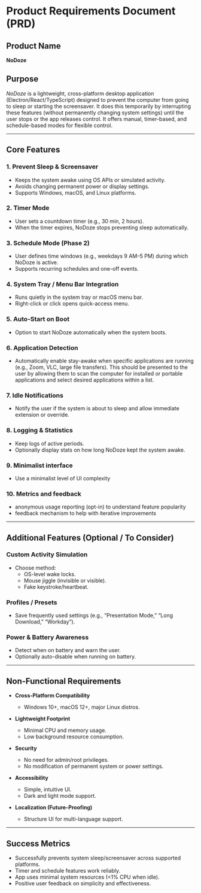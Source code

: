 # Product Requirements Document (PRD)

## Product Name

**NoDoze**

## Purpose

*NoDoze* is a lightweight, cross-platform desktop application (Electron/React/TypeScript) designed to prevent the computer from going to sleep or starting the screensaver. It does this temporarily by interrupting these features (without permanently changing system settings) until the user stops or the app releases control. It offers manual, timer-based, and schedule-based modes for flexible control.

* * *

## Core Features

### 1\. Prevent Sleep & Screensaver

- Keeps the system awake using OS APIs or simulated activity.
- Avoids changing permanent power or display settings.
- Supports Windows, macOS, and Linux platforms.

### 2\. Timer Mode

- User sets a countdown timer (e.g., 30 min, 2 hours).
- When the timer expires, NoDoze stops preventing sleep automatically.

### 3\. Schedule Mode (Phase 2)

- User defines time windows (e.g., weekdays 9 AM–5 PM) during which NoDoze is active.
- Supports recurring schedules and one-off events.

### 4\. System Tray / Menu Bar Integration

- Runs quietly in the system tray or macOS menu bar.
- Right-click or click opens quick-access menu.

### 5\. Auto-Start on Boot

- Option to start NoDoze automatically when the system boots.

### 6\. Application Detection

- Automatically enable stay-awake when specific applications are running (e.g., Zoom, VLC, large file transfers). This should be presented to the user by allowing them to scan the computer for installed or portable applications and select desired applications within a list.

### 7\. Idle Notifications

- Notify the user if the system is about to sleep and allow immediate extension or override.

### 8\. Logging & Statistics

- Keep logs of active periods.
- Optionally display stats on how long NoDoze kept the system awake.

### 9\. Minimalist interface
- Use a minimalist level of UI complexity

### 10\. Metrics and feedback
- anonymous usage reporting (opt-in) to understand feature popularity
- feedback mechanism to help with iterative improvements

* * *

## Additional Features (Optional / To Consider)

### Custom Activity Simulation

- Choose method:
    - OS-level wake locks.
    - Mouse jiggle (invisible or visible).
    - Fake keystroke/heartbeat.

### Profiles / Presets

- Save frequently used settings (e.g., “Presentation Mode,” “Long Download,” “Workday”).

### Power & Battery Awareness

- Detect when on battery and warn the user.
- Optionally auto-disable when running on battery.


* * *

## Non-Functional Requirements

- **Cross-Platform Compatibility**
    
    - Windows 10+, macOS 12+, major Linux distros.
- **Lightweight Footprint**
    
    - Minimal CPU and memory usage.
    - Low background resource consumption.
- **Security**
    
    - No need for admin/root privileges.
    - No modification of permanent system or power settings.
- **Accessibility**
    
    - Simple, intuitive UI.
    - Dark and light mode support.
- **Localization (Future-Proofing)**
    
    - Structure UI for multi-language support.


* * *

## Success Metrics

- Successfully prevents system sleep/screensaver across supported platforms.
- Timer and schedule features work reliably.
- App uses minimal system resources (<1% CPU when idle).
- Positive user feedback on simplicity and effectiveness.